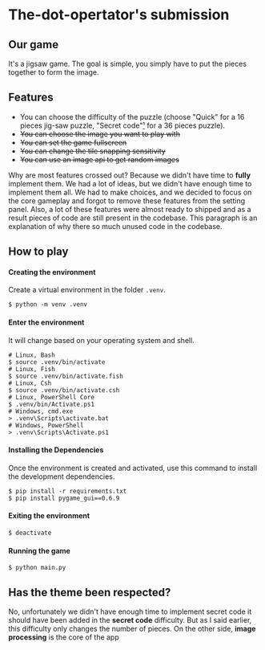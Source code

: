 # The-dot-opertator's submission

## Our game
It's a jigsaw game. The goal is simple, you simply have to put the pieces together to form the image.

## Features
- You can choose the difficulty of the puzzle (choose "Quick" for a 16 pieces jig-saw puzzle, "Secret code"[¹](#m) for a 36 pieces puzzle).
- ~~You can choose the image you want to play with~~
- ~~You can set the game fullscreen~~
- ~~You can change the tile snapping sensitivity~~
- ~~You can use an image api to get random images~~

Why are most features crossed out? Because we didn't have time to **fully** implement them. We had a lot of ideas, but we didn't have enough time to implement them all.
We had to make choices, and we decided to focus on the core gameplay and forgot to remove these features from the setting panel. 
Also, a lot of these features were almost ready to shipped and as a result pieces of code are still present in the codebase. This paragraph is an explanation of why there so much unused code in the codebase.


## How to play

#### Creating the environment
Create a virtual environment in the folder `.venv`.
```shell
$ python -m venv .venv
```

#### Enter the environment
It will change based on your operating system and shell.
```shell
# Linux, Bash
$ source .venv/bin/activate
# Linux, Fish
$ source .venv/bin/activate.fish
# Linux, Csh
$ source .venv/bin/activate.csh
# Linux, PowerShell Core
$ .venv/bin/Activate.ps1
# Windows, cmd.exe
> .venv\Scripts\activate.bat
# Windows, PowerShell
> .venv\Scripts\Activate.ps1
```

#### Installing the Dependencies
Once the environment is created and activated, use this command to install the development dependencies.
```shell
$ pip install -r requirements.txt
$ pip install pygame_gui==0.6.9
```

#### Exiting the environment

```shell
$ deactivate
```


#### Running the game
```shell
$ python main.py
```

## Has the theme been respected?
No, unfortunately we didn't have enough time to implement secret code it should have been added in the **secret code** difficulty.
But as I said earlier, this difficulty only changes the number of pieces. On the other side, **image processing** is the core of the app
